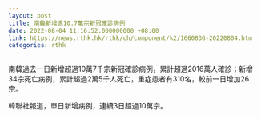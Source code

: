 ```yaml
---
layout: post
title: 南韓新增逾10.7萬宗新冠確診病例
date: 2022-08-04 11:16:52.000000000 +08:00
link: https://news.rthk.hk/rthk/ch/component/k2/1660836-20220804.htm
categories: rthk
---
```


南韓過去一日新增超過10萬7千宗新冠確診病例，累計超過2016萬人確診；新增34宗死亡病例，累計超過2萬5千人死亡，重症患者有310名，較前一日增加26宗。

韓聯社報道，單日新增病例，連續3日超過10萬宗。
